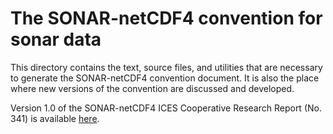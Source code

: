 # The SONAR-netCDF4 convention for sonar data

This directory contains the text, source files, and utilities that are necessary to generate the SONAR-netCDF4 convention document. It is also the place where new versions of the convention are discussed and developed.

Version 1.0 of the SONAR-netCDF4 ICES Cooperative Research Report (No. 341) is available [here](http://www.ices.dk/sites/pub/Publication%20Reports/Cooperative%20Research%20Report%20(CRR)/CRR341/CRR341.pdf).
